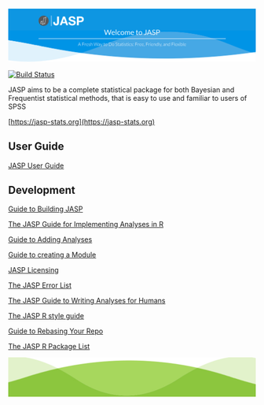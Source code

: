 ![JASP](Resources/jasp-banner.jpg)

[![Build Status](https://travis-ci.org/jasp-stats/jasp-desktop.svg?branch=development)](https://travis-ci.org/jasp-stats/jasp-desktop)

JASP aims to be a complete statistical package for both Bayesian and Frequentist statistical methods, that is easy to use and familiar to users of SPSS

[https://jasp-stats.org](https://jasp-stats.org)

User Guide
----------

[JASP User Guide](Docs/user-guide/index.md)

Development
-----------

[Guide to Building JASP](Docs/development/jasp-building-guide.md)

[The JASP Guide for Implementing Analyses in R](Docs/development/r-analyses-guide.md)

[Guide to Adding Analyses](Docs/development/jasp-adding-analyses.md)

[Guide to creating a Module](Docs/development/jasp-adding-module.md)

[JASP Licensing](Docs/development/jasp-licensing.md)

[The JASP Error List](Docs/development/jasp-error-list.md)

[The JASP Guide to Writing Analyses for Humans](Docs/development/jasp-human-guide.md)

[The JASP R style guide](Docs/development/r-style-guide.md)

[Guide to Rebasing Your Repo](Docs/development/git-guide.md)

[The JASP R Package List](Docs/development/jasp-r-packages-list.md)

![](Resources/jasp-banner-bottom.jpg)
